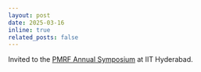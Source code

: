 ```yaml
---
layout: post
date: 2025-03-16 
inline: true
related_posts: false
---
```


Invited to the [PMRF Annual Symposium](https://www.pmrf.in/events) at IIT Hyderabad.
